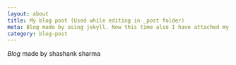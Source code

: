 ```yaml
---
layout: about
title: My blog post (Used while editing in _post folder)
meta: Blog made by using jekyll. Now this time also I have attached my photograph and this all text has been typed in "2015-12-20-new.md" in blog-post folder.
category: blog-post
---
```


*Blog* made by shashank sharma
